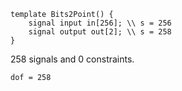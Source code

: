 ```
template Bits2Point() {
    signal input in[256]; \\ s = 256
    signal output out[2]; \\ s = 258
}
```
258 signals and 0 constraints.

`dof = 258`
